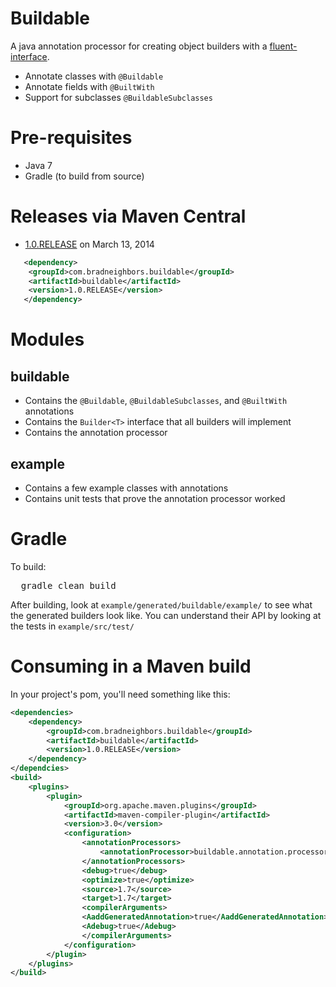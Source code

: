 # Buildable

A java annotation processor for creating object builders with a [fluent-interface](http://en.wikipedia.org/wiki/Fluent_interface).

* Annotate classes with `@Buildable`
* Annotate fields with `@BuiltWith`
* Support for subclasses `@BuildableSubclasses`

# Pre-requisites

* Java 7
* Gradle (to build from source)

# Releases via Maven Central

* [1.0.RELEASE](http://central.maven.org/maven2/com/bradneighbors/buildable/buildable/1.0.RELEASE/) on March 13, 2014

```xml
   <dependency>
    <groupId>com.bradneighbors.buildable</groupId>
    <artifactId>buildable</artifactId>
    <version>1.0.RELEASE</version>
   </dependency>
```

# Modules

## buildable

* Contains the `@Buildable`, `@BuildableSubclasses`, and `@BuiltWith` annotations
* Contains the `Builder<T>` interface that all builders will implement
* Contains the annotation processor

## example

* Contains a few example classes with annotations
* Contains unit tests that prove the annotation processor worked

# Gradle

To build:
<pre>
  gradle clean build
</pre>

After building, look at `example/generated/buildable/example/` to see what the generated builders look like.
You can understand their API by looking at the tests in `example/src/test/`

# Consuming in a Maven build

In your project's pom, you'll need something like this:

```xml
<dependencies>
    <dependency>
        <groupId>com.bradneighbors.buildable</groupId>
        <artifactId>buildable</artifactId>
        <version>1.0.RELEASE</version>
    </dependency>
</dependcies>
<build>
    <plugins>
        <plugin>
            <groupId>org.apache.maven.plugins</groupId>
            <artifactId>maven-compiler-plugin</artifactId>
            <version>3.0</version>
            <configuration>
                <annotationProcessors>
                    <annotationProcessor>buildable.annotation.processor.BuildableAnnotationProcessor</annotationProcessor>
                </annotationProcessors>
                <debug>true</debug>
                <optimize>true</optimize>
                <source>1.7</source>
                <target>1.7</target>
                <compilerArguments>
                <AaddGeneratedAnnotation>true</AaddGeneratedAnnotation>
                <Adebug>true</Adebug>
                </compilerArguments>
            </configuration>
        </plugin>
    </plugins>
</build>
```
